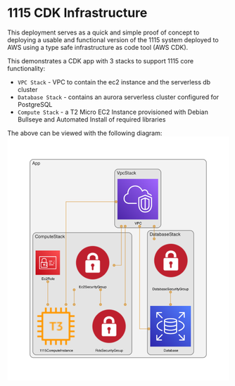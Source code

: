 # 1115 CDK Infrastructure  
This deployment serves as a quick and simple proof of concept to deploying a usable and functional version of the 1115 system deployed to AWS using a type safe infrastructure as code tool (AWS CDK). 

This demonstrates a CDK app with 3 stacks to support 1115 core functionality:
- `VPC Stack` - VPC to contain the ec2 instance and the serverless db cluster
- `Database Stack` - contains an aurora serverless cluster configured for PostgreSQL
- `Compute Stack` - a T2 Micro EC2 Instance provisioned with Debian Bullseye and Automated Install of required libraries 

The above can be viewed with the following diagram:
![Architecture Diagram](diagram.png "Architecture Diagram")

